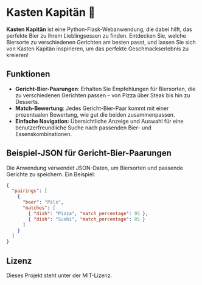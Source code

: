 # Kasten Kapitän 🍺

**Kasten Kapitän** ist eine Python-Flask-Webanwendung, die dabei hilft, das perfekte Bier zu Ihrem Lieblingsessen zu finden. Entdecken Sie, welche Biersorte zu verschiedenen Gerichten am besten passt, und lassen Sie sich von Kasten Kapitän inspirieren, um das perfekte Geschmackserlebnis zu kreieren!

## Funktionen

- **Gericht-Bier-Paarungen**: Erhalten Sie Empfehlungen für Biersorten, die zu verschiedenen Gerichten passen – von Pizza über Steak bis hin zu Desserts.
- **Match-Bewertung**: Jedes Gericht-Bier-Paar kommt mit einer prozentualen Bewertung, wie gut die beiden zusammenpassen.
- **Einfache Navigation**: Übersichtliche Anzeige und Auswahl für eine benutzerfreundliche Suche nach passenden Bier- und Essenskombinationen.

## Beispiel-JSON für Gericht-Bier-Paarungen

Die Anwendung verwendet JSON-Daten, um Biersorten und passende Gerichte zu speichern. Ein Beispiel:

```json
{
  "pairings": [
    {
      "beer": "Pils",
      "matches": [
        { "dish": "Pizza", "match_percentage": 95 },
        { "dish": "Sushi", "match_percentage": 85 }
      ]
    }
  ]
}
```

## Lizenz

Dieses Projekt steht unter der MIT-Lizenz.
